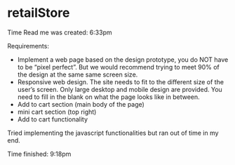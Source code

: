 # retailStore

Time Read me was created: 6:33pm

Requirements:
- Implement a web page based on the design prototype, you do NOT have to be “pixel perfect”. But we would recommend trying to meet 90% of the design at the same same screen size.
- Responsive web design. The site needs to fit to the different size of the user’s screen. Only large desktop and mobile design are provided. You need to fill in the blank on what the page looks like in between.
- Add to cart section (main body of the page)
- mini cart section (top right)
- Add to cart functionality

Tried implementing the javascript functionalities but ran out of time in my end. 

Time finished: 9:18pm
